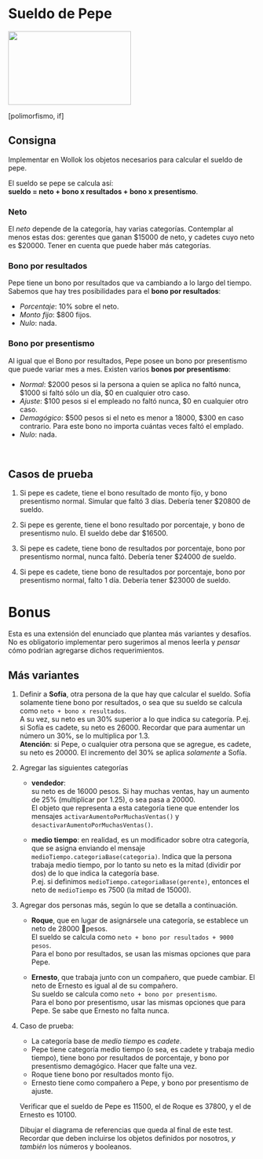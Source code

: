 # Sueldo de Pepe

<img src="img/money.jpg" height="150" width="250">

[polimorfismo, if]


## Consigna

Implementar en Wollok los objetos necesarios para calcular el sueldo de pepe.
  
El sueldo se pepe se calcula así: </br>
**sueldo = neto + bono x resultados + bono x presentismo**.


### Neto

El _neto_ depende de la categoría, hay varias categorías. 
Contemplar al menos estas dos: gerentes que ganan $15000 de neto, y cadetes cuyo neto es $20000.
Tener en cuenta que puede haber más categorías.


### Bono por resultados

Pepe tiene un bono por resultados que va cambiando a lo largo del tiempo. Sabemos que hay tres posibilidades para el **bono por resultados**:  
* _Porcentaje_: 10% sobre el neto.  
* _Monto fijo_: $800 fijos.
* _Nulo_: nada.


### Bono por presentismo

Al igual que el Bono por resultados, Pepe posee un bono por presentismo que puede variar mes a mes. Existen varios **bonos por presentismo**:</br>
* _Normal_: $2000 pesos si la persona a quien se aplica no faltó nunca, $1000 si faltó sólo un día, $0 en cualquier otro caso. 
* _Ajuste_: $100 pesos si el empleado no faltó nunca, $0 en cualquier otro caso. 
* _Demagógico_: $500 pesos si el neto es menor a 18000, $300 en caso contrario. Para este bono no importa cuántas veces faltó el emplado.
* _Nulo_: nada. 


<br>

## Casos de prueba 


1. Si pepe es cadete, tiene el bono resultado de monto fijo, y bono presentismo normal. Simular que faltó 3 días.
Debería tener $20800 de sueldo.

1. Si pepe es gerente, tiene el bono resultado por porcentaje, y bono de presentismo nulo. El sueldo debe dar $16500.

1. Si pepe es cadete,  tiene bono de resultados por porcentaje, bono por presentismo normal, nunca faltó. Debería tener $24000 de sueldo.

1. Si pepe es cadete, tiene bono de resultados por porcentaje, bono por presentismo normal, falto 1 día. Debería tener $23000 de sueldo.


# Bonus

Esta es una extensión del enunciado que plantea más variantes y desafíos. No es obligatorio implementar pero sugerimos al menos leerla y _pensar_ cómo podrían agregarse dichos requerimientos.

## Más variantes

1. Definir a **Sofía**, otra persona de la que hay que calcular el sueldo. Sofía solamente tiene bono por resultados, o sea que su sueldo se calcula como ```neto + bono x resultados```. <br>
A su vez, su neto es un 30% superior a lo que indica su categoría. P.ej. si Sofía es cadete, su neto es 26000. Recordar que para aumentar un número un 30%, se lo multiplica por 1.3. <br>
**Atención**: si Pepe, o cualquier otra persona que se agregue, es cadete, su neto es 20000. El incremento del 30% se aplica _solamente_ a Sofía. 


1. Agregar las siguientes categorías
	- **vendedor**: <br> su neto es de 16000 pesos. Si hay muchas ventas, hay un aumento de 25% (multiplicar por 1.25), o sea pasa a 20000. <br> El objeto que representa a esta categoría tiene que entender los mensajes `activarAumentoPorMuchasVentas()` y `desactivarAumentoPorMuchasVentas()`.
  
	- **medio tiempo**: en realidad, es un modificador sobre otra categoría, que se asigna enviando el mensaje `medioTiempo.categoriaBase(categoria)`. Indica que la persona trabaja medio tiempo, por lo tanto su neto es la mitad (dividir por dos) de lo que indica la categoría base. <br>
  P.ej. si definimos `medioTiempo.categoriaBase(gerente)`, entonces el neto de `medioTiempo` es 7500 (la mitad de 15000).
  
    
1. Agregar dos personas más, según lo que se detalla a continuación.
	- **Roque**, que en lugar de asignársele una categoría, se establece un neto de 28000 pesos. <br> 
	El sueldo se calcula como ```neto + bono por resultados + 9000 pesos```. <br> 
	Para el bono por resultados, se usan las mismas opciones que para Pepe.

	- **Ernesto**, que trabaja junto con un compañero, que puede cambiar. El neto de Ernesto es igual al de su compañero. <br> 
	Su sueldo se calcula como ```neto + bono por presentismo```. <br> 
	Para el bono por presentismo, usar las mismas opciones que para Pepe. Se sabe que Ernesto no falta nunca.
	
	
1. Caso de prueba:
	- La categoría base de _medio tiempo_ es _cadete_.
	- Pepe tiene categoría medio tiempo (o sea, es cadete y trabaja medio tiempo), tiene bono por resultados de porcentaje, y bono por presentismo demagógico. Hacer que falte una vez.
	- Roque tiene bono por resultados monto fijo. 
	- Ernesto tiene como compañero a Pepe, y bono por presentismo de ajuste.
	
	Verificar que el sueldo de Pepe es 11500, el de Roque es 37800, y el de Ernesto es 10100.
	
	Dibujar el diagrama de referencias que queda al final de este test. Recordar que deben incluirse los objetos definidos por nosotros, _y también_ los números y booleanos.
